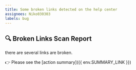 ```yaml
---
title: Some broken links detected on the help center
assignees: Niko030303
labels: bug
---
```


## 🔍 Broken Links Scan Report

there are several links are broken.

👉 Please see the [action summary]({{ env.SUMMARY_LINK }})
